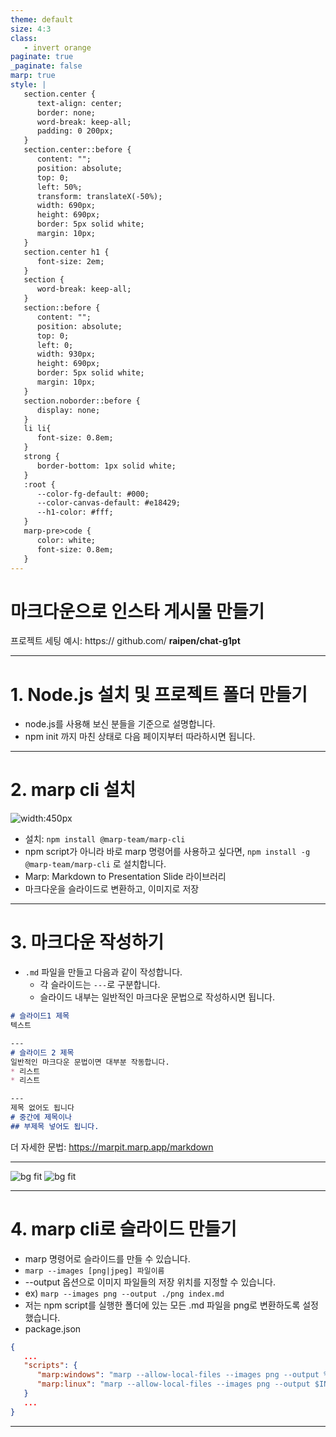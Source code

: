 ```yaml
---
theme: default
size: 4:3
class:
   - invert orange
paginate: true
_paginate: false
marp: true
style: |
   section.center {
      text-align: center;
      border: none;
      word-break: keep-all;
      padding: 0 200px;
   }
   section.center::before {
      content: "";
      position: absolute;
      top: 0;
      left: 50%;
      transform: translateX(-50%);
      width: 690px;
      height: 690px;
      border: 5px solid white;
      margin: 10px;
   }
   section.center h1 {
      font-size: 2em;
   }
   section {
      word-break: keep-all;
   }
   section::before {
      content: "";
      position: absolute;
      top: 0;
      left: 0;
      width: 930px;
      height: 690px;
      border: 5px solid white;
      margin: 10px;
   }
   section.noborder::before {
      display: none;
   }
   li li{
      font-size: 0.8em;
   }
   strong {
      border-bottom: 1px solid white;
   }
   :root {
      --color-fg-default: #000;
      --color-canvas-default: #e18429;
      --h1-color: #fff;
   }
   marp-pre>code {
      color: white;
      font-size: 0.8em;
   }
---
```

<!-- _class: center -->
# 마크다운으로 인스타 게시물 만들기
프로젝트 세팅 예시:
https:// github.com/ **raipen/chat-g1pt**

---
# 1. Node.js 설치 및 프로젝트 폴더 만들기
* node.js를 사용해 보신 분들을 기준으로 설명합니다.
* npm init 까지 마친 상태로 다음 페이지부터 따라하시면 됩니다.

---
# 2. marp cli 설치
![width:450px](./marp.png)
* 설치: ```npm install @marp-team/marp-cli```
* npm script가 아니라 바로 marp 명령어를 사용하고 싶다면, ```npm install -g @marp-team/marp-cli``` 로 설치합니다.
* Marp: Markdown to Presentation Slide 라이브러리
* 마크다운을 슬라이드로 변환하고, 이미지로 저장

---
# 3. 마크다운 작성하기
* ```.md``` 파일을 만들고 다음과 같이 작성합니다.
   * 각 슬라이드는 ```---```로 구분합니다.
   * 슬라이드 내부는 일반적인 마크다운 문법으로 작성하시면 됩니다.
```md
# 슬라이드1 제목
텍스트

---
# 슬라이드 2 제목
일반적인 마크다운 문법이면 대부분 작동합니다.
* 리스트
* 리스트

---
제목 없어도 됩니다
# 중간에 제목이나
## 부제목 넣어도 됩니다.
```
더 자세한 문법: https://marpit.marp.app/markdown 

---
<!-- _class: noborder -->
![bg fit](./codeE.png)
![bg fit](./codeE2.png)

---
# 4. marp cli로 슬라이드 만들기
* marp 명령어로 슬라이드를 만들 수 있습니다.
* ```marp --images [png|jpeg] 파일이름```
* --output 옵션으로 이미지 파일들의 저장 위치를 지정할 수 있습니다.
* ex) ```marp --images png --output ./png index.md```
* 저는 npm script를 실행한 폴더에 있는 모든 .md 파일을 png로 변환하도록 설정했습니다.
* package.json
```json
{
   ...
   "scripts": {
      "marp:windows": "marp --allow-local-files --images png --output %INIT_CWD%/png -I %INIT_CWD%/",
      "marp:linux": "marp --allow-local-files --images png --output $INIT_CWD/png -I $INIT_CWD/"
   }
   ...
}
```

---
